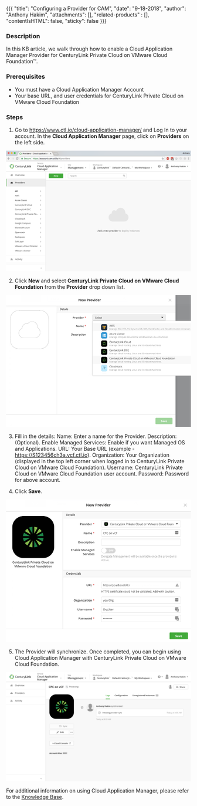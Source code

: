 {{{
  "title": "Configuring a Provider for CAM",
  "date": "9-18-2018",
  "author": "Anthony Hakim",
  "attachments": [],
  "related-products" : [],
  "contentIsHTML": false,
  "sticky": false
}}}

### Description
In this KB article, we walk through how to enable a Cloud Application Manager Provider for CenturyLink Private Cloud on VMware Cloud Foundation™.

### Prerequisites
* You must have a Cloud Application Manager Account
* Your base URL, and user credentials for CenturyLink Private Cloud on VMware Cloud Foundation

### Steps

1. Go to https://www.ctl.io/cloud-application-manager/ and Log In to your account. In the __Cloud Application Manager__ page, click on __Providers__ on the left side.

  ![CAM Provider](../images/dccf/cam-provider1.png)

2. Click __New__ and select __CenturyLink Private Cloud on VMware Cloud Foundation__ from the __Provider__ drop down list.

  ![CAM Provider](../images/dccf/cam-provider2.png)

3. Fill in the details:
  Name: Enter a name for the Provider.
  Description: (Optional).
  Enable Managed Services: Enable if you want Managed OS and Applications.
  URL: Your Base URL (example - https://S123456ch3a.vcf.ctl.io).
  Organization: Your Organization (displayed in the top left corner when logged in to CenturyLink Private Cloud on VMware Cloud Foundation).
  Username: CenturyLink Private Cloud on VMware Cloud Foundation user account.
  Password: Password for above account.

4. Click __Save__.  

  ![CAM Provider](../images/dccf/cam-provider3.png)

5. The Provider will synchronize. Once completed, you can begin using Cloud Application Manager with CenturyLink Private Cloud on VMware Cloud Foundation.

  ![CAM Provider](../images/dccf/cam-provider4.png)

For additional information on using Cloud Application Manager, please refer to the [Knowledge Base](../cloud-application-manager/getting-started.md).
